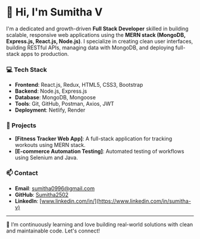 # 👋 Hi, I'm Sumitha V

I'm a dedicated and growth-driven **Full Stack Developer** skilled in building scalable, responsive web applications using the **MERN stack (MongoDB, Express.js, React.js, Node.js)**. I specialize in creating clean user interfaces, building RESTful APIs, managing data with MongoDB, and deploying full-stack apps to production.

### 💻 Tech Stack
- **Frontend**: React.js, Redux, HTML5, CSS3, Bootstrap
- **Backend**: Node.js, Express.js
- **Database**: MongoDB, Mongoose
- **Tools**: Git, GitHub, Postman, Axios, JWT
- **Deployment**: Netlify, Render

### 🚀 Projects
- **[Fitness Tracker Web App]**: A full-stack application for tracking workouts using MERN stack.
- **[E-commerce Automation Testing]**: Automated testing of workflows using Selenium and Java.

### 📫 Contact
- **Email**: [sumitha0996@gmail.com](mailto:sumitha0996@gmail.com)
- **GitHub**: [Sumitha2502](https://github.com/Sumitha2502)
- **LinkedIn**: [www.linkedin.com/in/](https://www.linkedin.com/in/sumitha-v)

---

🌱 I’m continuously learning and love building real-world solutions with clean and maintainable code. Let's connect!
